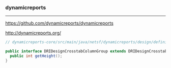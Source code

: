 ### dynamicreports
---
https://github.com/dynamicreports/dynamicreports

http://dynamicreports.org/

```java
// dynamicreports-core/src/main/java/netsf/dynamicreports/design/definition/crosstab/DRIDesignCrosstabColumnGroup.java

public interface DRIDesignCrosstabColumnGroup extends DRIDesignCrosstabGroup {
  public int getHeight();
}
```

```
```

```
```


